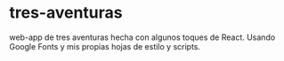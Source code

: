 # tres-aventuras
web-app de tres aventuras hecha con algunos toques de React.
Usando Google Fonts y mis propias hojas de estilo y scripts.
